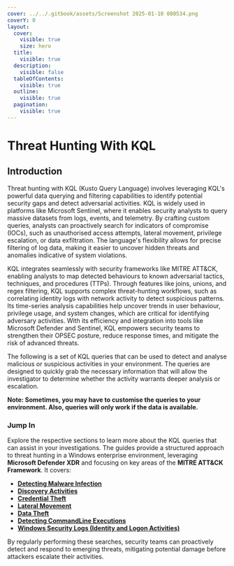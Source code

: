 ```yaml
---
cover: ../../.gitbook/assets/Screenshot 2025-01-10 080534.png
coverY: 0
layout:
  cover:
    visible: true
    size: hero
  title:
    visible: true
  description:
    visible: false
  tableOfContents:
    visible: true
  outline:
    visible: true
  pagination:
    visible: true
---
```


# Threat Hunting With KQL

## **Introduction**

Threat hunting with KQL (Kusto Query Language) involves leveraging KQL's powerful data querying and filtering capabilities to identify potential security gaps and detect adversarial activities. KQL is widely used in platforms like Microsoft Sentinel, where it enables security analysts to query massive datasets from logs, events, and telemetry. By crafting custom queries, analysts can proactively search for indicators of compromise (IOCs), such as unauthorised access attempts, lateral movement, privilege escalation, or data exfiltration. The language's flexibility allows for precise filtering of log data, making it easier to uncover hidden threats and anomalies indicative of system violations.

KQL integrates seamlessly with security frameworks like MITRE ATT\&CK, enabling analysts to map detected behaviours to known adversarial tactics, techniques, and procedures (TTPs). Through features like joins, unions, and regex filtering, KQL supports complex threat-hunting workflows, such as correlating identity logs with network activity to detect suspicious patterns. Its time-series analysis capabilities help uncover trends in user behaviour, privilege usage, and system changes, which are critical for identifying adversary activities. With its efficiency and integration into tools like Microsoft Defender and Sentinel, KQL empowers security teams to strengthen their OPSEC posture, reduce response times, and mitigate the risk of advanced threats.

The following is a set of KQL queries that can be used to detect and analyse malicious or suspicious activities in your environment. The queries are designed to quickly grab the necessary information that will allow the investigator to determine whether the activity warrants deeper analysis or escalation.

**Note: Sometimes, you may have to customise the queries to your environment. Also, queries will only work if the data is available.**

### Jump In

Explore the respective sections to learn more about the KQL queries that can assist in your investigations. The guides provide a structured approach to threat hunting in a Windows enterprise environment, leveraging **Microsoft Defender XDR** and focusing on key areas of the **MITRE ATT\&CK Framework**. It covers:

* [**Detecting Malware Infection**](detecting-malware-infection-mitre-att-and-ck-t1566-t1059.md)
* [**Discovery Activities**](../../soc-operations/mitre-att-and-ck-driven-investigation-and-analysis/discovery-ta0007-techniques.md)
* [**Credential Theft**](credential-theft-mitre-att-and-ck-t1003-t1078.md)
* [**Lateral Movement**](lateral-movement-mitre-att-and-ck-t1076-t1021.md)
* [**Data Theft**](data-theft-mitre-att-and-ck-t1041-t1071.md)
* [**Detecting CommandLine Executions**](detecting-commandline-executions-mitre-att-and-ck-t1059.md)
* [**Windows Security Logs (Identity and Logon Activities)**](windows-security-logs-identity-and-logon-activities.md)

By regularly performing these searches, security teams can proactively detect and respond to emerging threats, mitigating potential damage before attackers escalate their activities.

